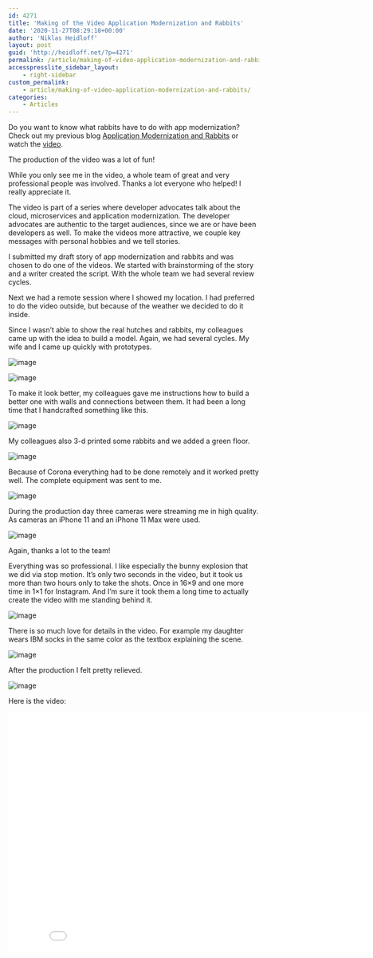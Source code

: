 ```yaml
---
id: 4271
title: 'Making of the Video Application Modernization and Rabbits'
date: '2020-11-27T08:29:18+00:00'
author: 'Niklas Heidloff'
layout: post
guid: 'http://heidloff.net/?p=4271'
permalink: /article/making-of-video-application-modernization-and-rabbits/
accesspresslite_sidebar_layout:
    - right-sidebar
custom_permalink:
    - article/making-of-video-application-modernization-and-rabbits/
categories:
    - Articles
---
```


Do you want to know what rabbits have to do with app modernization? Check out my previous blog [Application Modernization and Rabbits](http://heidloff.net/articles/application-modernization-and-rabbits/) or watch the [video](https://www.youtube.com/watch?v=pEbRbrN3wAU).

The production of the video was a lot of fun!

While you only see me in the video, a whole team of great and very professional people was involved. Thanks a lot everyone who helped! I really appreciate it.

The video is part of a series where developer advocates talk about the cloud, microservices and application modernization. The developer advocates are authentic to the target audiences, since we are or have been developers as well. To make the videos more attractive, we couple key messages with personal hobbies and we tell stories.

I submitted my draft story of app modernization and rabbits and was chosen to do one of the videos. We started with brainstorming of the story and a writer created the script. With the whole team we had several review cycles.

Next we had a remote session where I showed my location. I had preferred to do the video outside, but because of the weather we decided to do it inside.

Since I wasn’t able to show the real hutches and rabbits, my colleagues came up with the idea to build a model. Again, we had several cycles. My wife and I came up quickly with prototypes.

![image](/assets/img/2020/11/bts1.jpg)

![image](/assets/img/2020/11/bts2.jpg)

To make it look better, my colleagues gave me instructions how to build a better one with walls and connections between them. It had been a long time that I handcrafted something like this.

![image](/assets/img/2020/11/bts3.jpg)

My colleagues also 3-d printed some rabbits and we added a green floor.

![image](/assets/img/2020/11/bts4.jpg)

Because of Corona everything had to be done remotely and it worked pretty well. The complete equipment was sent to me.

![image](/assets/img/2020/11/bts5.jpg)

During the production day three cameras were streaming me in high quality. As cameras an iPhone 11 and an iPhone 11 Max were used.

![image](/assets/img/2020/11/bts6.jpg)

Again, thanks a lot to the team!

Everything was so professional. I like especially the bunny explosion that we did via stop motion. It’s only two seconds in the video, but it took us more than two hours only to take the shots. Once in 16×9 and one more time in 1×1 for Instagram. And I’m sure it took them a long time to actually create the video with me standing behind it.

![image](/assets/img/2020/11/bts-rabbits-explosion.png)

There is so much love for details in the video. For example my daughter wears IBM socks in the same color as the textbox explaining the scene.

![image](/assets/img/2020/11/bts-rabbits-new.jpg)

After the production I felt pretty relieved.

![image](/assets/img/2020/11/bts7.jpg)

Here is the video:

<iframe allowfullscreen="" frameborder="0" height="480" src="//www.youtube.com/embed/pEbRbrN3wAU" width="853"></iframe>